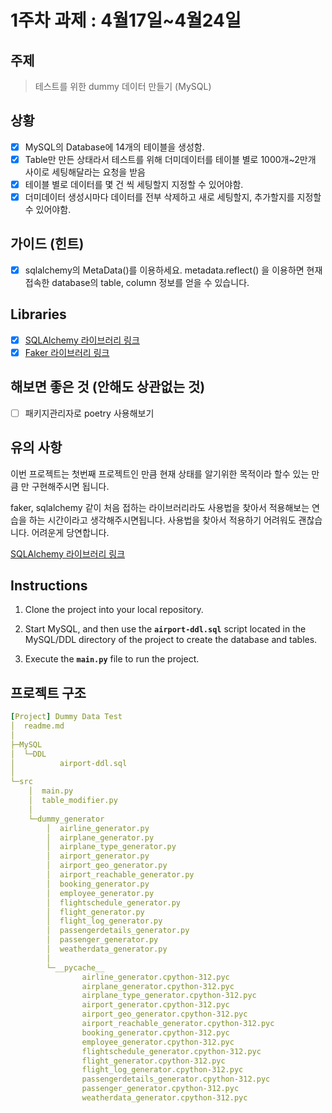 # 1주차 과제 : 4월17일~4월24일

## 주제

> 테스트를 위한 dummy 데이터 만들기 (MySQL)

## 상황
- [X] MySQL의 Database에 14개의 테이블을 생성함.
- [X] Table만 만든 상태라서 테스트를 위해 더미데이터를 테이블 별로 1000개~2만개 사이로 세팅해달라는 요청을 받음
- [X] 테이블 별로 데이터를 몇 건 씩 세팅할지 지정할 수 있어야함.
- [X] 더미데이터 생성시마다 데이터를 전부 삭제하고 새로 세팅할지, 추가할지를 지정할 수 있어야함.

## 가이드 (힌트)
- [X] sqlalchemy의 MetaData()를 이용하세요. metadata.reflect() 을 이용하면 현재 접속한 database의 table, column 정보를 얻을 수 있습니다.

## Libraries
- [X] [SQLAlchemy 라이브러리 링크](https://www.sqlalchemy.org/)
- [X] [Faker 라이브러리 링크](https://faker.readthedocs.io/en/master/)

## 해보면 좋은 것 (안해도 상관없는 것)
- [ ] 패키지관리자로 poetry 사용해보기


## 유의 사항
이번 프로젝트는 첫번째 프로젝트인 만큼 현재 상태를 알기위한 목적이라 할수 있는 만큼 만 구현해주시면 됩니다.

faker, sqlalchemy 같이 처음 접하는 라이브러리라도 사용법을 찾아서 적용해보는 연습을 하는 시간이라고 생각해주시면됩니다. 
사용법을 찾아서 적용하기 어려워도 괜찮습니다. 어려운게 당연합니다.

[SQLAlchemy 라이브러리 링크](https://www.sqlalchemy.org/)

## Instructions
1. Clone the project into your local repository.

2. Start MySQL, and then use the **`airport-ddl.sql`** script located in the MySQL/DDL directory of the project to create the database and tables.

3. Execute the **`main.py`** file to run the project.

## 프로젝트 구조
```yaml
[Project] Dummy Data Test
│  readme.md
│
├─MySQL
│  └─DDL
│          airport-ddl.sql
│
└─src
    │  main.py
    │  table_modifier.py
    │
    └─dummy_generator
        │  airline_generator.py
        │  airplane_generator.py
        │  airplane_type_generator.py
        │  airport_generator.py
        │  airport_geo_generator.py
        │  airport_reachable_generator.py
        │  booking_generator.py
        │  employee_generator.py
        │  flightschedule_generator.py
        │  flight_generator.py
        │  flight_log_generator.py
        │  passengerdetails_generator.py
        │  passenger_generator.py
        │  weatherdata_generator.py
        │
        └─__pycache__
                airline_generator.cpython-312.pyc
                airplane_generator.cpython-312.pyc
                airplane_type_generator.cpython-312.pyc
                airport_generator.cpython-312.pyc
                airport_geo_generator.cpython-312.pyc
                airport_reachable_generator.cpython-312.pyc
                booking_generator.cpython-312.pyc
                employee_generator.cpython-312.pyc
                flightschedule_generator.cpython-312.pyc
                flight_generator.cpython-312.pyc
                flight_log_generator.cpython-312.pyc
                passengerdetails_generator.cpython-312.pyc
                passenger_generator.cpython-312.pyc
                weatherdata_generator.cpython-312.pyc
```
